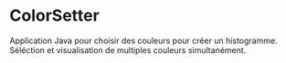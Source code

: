 # ColorSetter

Application Java pour choisir des couleurs pour créer un histogramme. Séléction et visualisation de multiples couleurs simultanément.
